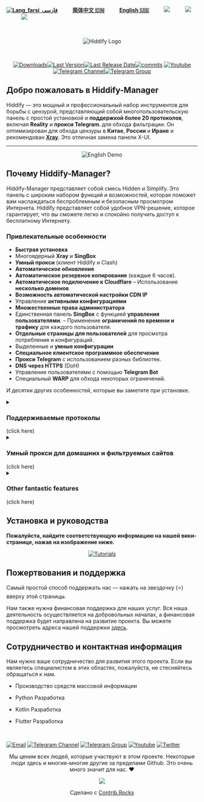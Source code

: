 <base target="_blank">

<div dir="ltr">



[**![Lang_farsi](https://user-images.githubusercontent.com/125398461/234186932-52f1fa82-52c6-417f-8b37-08fe9250a55f.png) &nbsp;فارسی**](README_fa.md)&nbsp;&nbsp;&nbsp;&nbsp;&nbsp;&nbsp;&nbsp;&nbsp;&nbsp;&nbsp;[**简体中文 🇨🇳**](README_cn.md)&nbsp;&nbsp;&nbsp;&nbsp;&nbsp;&nbsp;&nbsp;&nbsp;&nbsp;&nbsp;[**English 🇺🇸**](README.md)&nbsp;&nbsp;&nbsp;&nbsp;&nbsp;&nbsp;&nbsp;&nbsp;&nbsp;&nbsp;[![](https://img.shields.io/badge/%20Wiki-Page-808080?style=flat-square)](https://github.com/hiddify/hiddify-manager/wiki)&nbsp;&nbsp;&nbsp;&nbsp;&nbsp;&nbsp;&nbsp;&nbsp;&nbsp;&nbsp;[![](https://img.shields.io/badge/FAQ-Here-512DA8?style=flat-square&logo=Favro)](https://github.com/hiddify/hiddify-manager/discussions/categories/q-a-%D8%B3%D9%88%D8%A7%D9%84%D8%A7%D8%AA-%D8%B1%D8%A7%DB%8C%D8%AC)&nbsp;&nbsp;&nbsp;&nbsp;&nbsp;&nbsp;&nbsp;&nbsp;&nbsp;&nbsp;[![](https://img.shields.io/badge/Report-Bugs-F67909?style=flat-square&logo=Open-Bug-Bounty)](https://github.com/hiddify/hiddify-manager/issues)&nbsp;&nbsp;&nbsp;&nbsp;&nbsp;&nbsp;&nbsp;&nbsp;&nbsp;&nbsp;
</div>
<br>
<div align=center markdown="1">

![Hiddify Logo](https://user-images.githubusercontent.com/125398461/227777845-a4d0f86b-faa2-4f2b-a410-4aa5f68bfe19.png)

</div>
<br>
<div align=center>



 [![Downloads](https://static.pepy.tech/badge/hiddifypanel?style=flat-square)](https://github.com/hiddify/hiddify-manager/releases)[![Last Version](https://img.shields.io/github/release/hiddify/hiddify-manager/all.svg?style=flat-square)](https://github.com/hiddify/hiddify-manager/)[![Last Release Date](https://img.shields.io/github/release-date/hiddify/hiddify-manager.svg?style=flat-square)](https://github.com/hiddify/hiddify-manager/)[![commits](https://img.shields.io/github/commit-activity/m/hiddify/hiddify-manager?style=flat-square)](https://github.com/hiddify/hiddify-manager/) [![Youtube](https://img.shields.io/youtube/channel/views/UCxrmeMvVryNfB4XL35lXQNg?label=Youtube&style=flat-square&logo=youtube)](https://www.youtube.com/@hiddify)[![Telegram Channel](https://img.shields.io/endpoint?label=Channel&style=flat-square&url=https%3A%2F%2Ftg.sumanjay.workers.dev%2Fhiddify&color=blue)](https://telegram.dog/hiddify)[![Telegram Group](https://img.shields.io/endpoint?color=neon&label=Support%20Group&style=flat-square&url=https%3A%2F%2Ftg.sumanjay.workers.dev%2Fhiddify_board)](https://telegram.dog/hiddify_board/5)

 </div>

<div dir="ltr" markdown="1">

## Добро пожаловать в Hiddify-Мanager
Hiddify — это мощный и профессиональный набор инструментов для борьбы с цензурой, представляющий собой многопользовательскую панель с простой установкой и <b>поддержкой более 20 протоколов</b>, включая <b>Reality</b> и <b>прокси Telegram. </b> для обхода фильтрации. Он оптимизирован для обхода цензуры в <b>Китае</b>, <b>России</b> и <b>Иране</b> и рекомендован <a href="https://github.com/XTLS/ Xray-core#installation" target="_blank"><b>Xray</b></a>. Это отличная замена панели X-UI.
 
***

<div align=center>
<img alt="English Demo" src="https://user-images.githubusercontent.com/125398461/234265624-36ee0a18-d4e8-4803-a9ad-331a7c5998e3.png">

</div>





## Почему Hiddify-Manager?
Hiddify-Manager представляет собой смесь Hidden и Simplify. Это панель с широким набором функций и возможностей, которая поможет вам наслаждаться беспроблемным и безопасным просмотром Интернета. Hiddify представляет собой удобное VPN-решение, которое гарантирует, что вы сможете легко и спокойно получить доступ к бесплатному Интернету.

### Привлекательные особенности
- **Быстрая установка**
- Многоядерный **Xray** и **SingBox**
- **Умный прокси** (клиент Hiddify и Clash)
- **Автоматическое обновление**
- **Автоматическое резервное копирование** (каждые 6 часов).
- **Автоматическое подключение к Cloudflare**
– Использование **несколько доменов**
- **Возможность автоматической настройки CDN IP**
- Управление **активными конфигурациями**
- **Множественные права администратора**
- Единственная панель **SingBox** с функцией **управления пользователями**.
– Применение **ограничений по времени и трафику** для каждого пользователя.
- **Отдельные страницы для пользователей** для просмотра потребления и конфигураций.
- Выделенные и **умные конфигурации**
- **Специальное клиентское программное обеспечение**
- **Прокси Telegram** с использованием разных библиотек.
- **DNS через HTTPS** (DoH)
- Управление пользователями с помощью **Telegram Bot**
- Специальный **WARP** для обхода некоторых ограничений.

И десятки других особенностей, которые вы заметите при установке.

<details markdown="1"> <summary><h3>Поддерживаемые протоколы</h3> (click here)</summary> 

| Поддерживаемые конфигурации | Поддерживаемые конфигурации | Поддерживаемые конфигурации |
| - | - | - |
| **Прямой** | **CDN** | **Domain Fronting** |
|Trojan:<br>- TLS WS<br>- TLS TCP<br>- TLS gRPC<br>- TLS H2 WS<br>- TLS H2 TCP<br>- TLS H2 gRPC<br> |  Trojan:<br>- TLS WS<br>- TLS gRPC<br>- TLS H2 WS<br>- TLS H2 gRPC<br><br><br>| Trojan:<br>- TLS WS Fake<br><br><br><br><br><br> |
| Vless:<br>- TLS WS<br>- HTTP WS<br>- TLS XTLS<br>- TLS gRPC<br>- TLS H2 TLS<br>- TLS H2 WS<br>- TLS H2 gRPC<br>- Reality XTLS<br>- Reality gRPC | Vless:<br>- TLS WS<br>- TLS gRPC<br>- HTTP WS<br>- TLS H2 WS<br>- TLS H2 gRPC<br><br><br><br><br>| Vless:<br>- TLS WS Fake<br>- HTTP WS Fake<br><br><br><br><br><br><br><br> |
| Vmess:<br>- TLS WS<br>- TLS TCP<br>- HTTP WS<br>- HTTP TCP<br>- TLS gRPC<br>- TLS H2 WS<br>- TLS H2 TCP<br> | Vmess:<br>- TLS WS<br>- TLS gRPC<br>- HTTP WS<br>- TLS H2 WS<br>- TLS H2 gRPC<br><br><br> | Vmess:<br>- TLS WS Fake<br>- HTTP WS Fake<br><br><br><br><br><br> |
| V2ray:<br>- TLS WS<br>- HTTP WS<br>- TLS H2 |  V2ray:<br>- TLS WS<br>- HTTP WS<br>- TLS H2 | |
| Shadowsocks:<br>- TLS Shadowtls<br>- HTTP Shadowtls<br>- TLS H2 Shadowtls<br>- TLS H3 Shadowtls | | |

</details>

<details markdown="1"> <summary><h3>Умный прокси для домашних и фильтруемых сайтов</h3> (click here)</summary>
 
Вы можете подключиться к Интернету в трех режимах, используя клиент Hiddify(Clash) и панель Hiddify.
1. Этот метод обходит фильтруемые веб-сайты только через прокси.
2. Этот метод обходит все веб-сайты, кроме отечественных веб-сайтов, расположенных в Китае, России и Иране. Таким образом, отечественные сайты можно будет открывать без прокси (рекомендуется).
3. Этот метод обходит все сайты.

В то же время предлагаемое решение устойчиво к обнаружению объектами интернет-фильтрации и предотвращает обычные атаки на сервер, т.е. вероятность обнаружения минимальна, однако не забудьте отключить другие порты, кроме 22, 80 и 443.

</details>

<details markdown="1"><summary><h3>Other fantastic features</h3> (click here)</summary>


<details  markdown="1"> <summary>Supported operating systems</summary>
Hiddify has been tested on Ubuntu 20.04 and 22.04. Ubuntu arm64 or amd64
</details>



<details  markdown="1"> <summary>Speed test</summary>

In this way, you can check the speed of the server with and without anti-filter.

![speed_test](https://user-images.githubusercontent.com/114227601/210183115-4e1f4186-421e-4316-8082-3ce53275adc7.png)

</details>

 

<details markdown="1"> <summary>DNS через HTTPS (поддержка CDN)</summary>
 
Чтобы использовать DNS через HTTPS, просто используйте следующий DNS в браузере. 
 
 `https://yourdomain.com/yoursecret/dns/dns-query{?dns}`
 
</details>

<details markdown="1"> <summary>Redirector (CDN support)</summary> 
Если вы хотите поделиться прокси-сервером Telegram или прокси-сервером Shadowsocks с другими программами, можно выполнить перенаправление с поддержкой CDN. Например, если вы укажете конфигурацию Shadowsocks вместо «fullURL», нажатие на эту ссылку откроет приложение Shadowsocks и активирует на нем прокси. Например:
 `https://yourdomain.com/yoursecret/redirect/fullURL` 

 Замените "fullURL" конфигурацией Shadowsocks.

 
 `https://yourdomain.com/yoursecret/redirect/ss://secret/` 
 
</details>

</details>
</details>

## Установка и руководства
**Пожалуйста, найдите соответствующую информацию на нашей вики-странице, нажав на изображение ниже.**

<div align="center" width="40%">
 
 [![Tutorials](https://github.com/hiddify/hiddify-manager/blob/main/docs/Turorials_en.webp)](https://github.com/hiddify/hiddify-manager/wiki)

</div>

## Пожертвования и поддержка
Самый простой способ поддержать нас — нажать на звездочку (⭐) вверху этой страницы.

Нам также нужна финансовая поддержка для наших услуг. Вся наша деятельность осуществляется на добровольных началах, а финансовая поддержка будет направлена на развитие проекта. Вы можете просмотреть адреса нашей поддержки [здесь](https://github.com/hiddify/hiddify-manager/wiki/support).


## Сотрудничество и контактная информация
Нам нужно ваше сотрудничество для развития этого проекта. Если вы являетесь специалистом в этих областях, пожалуйста, не стесняйтесь обращаться к нам.

- Производство средств массовой информации
- Python Разработка
- Kotlin Разработка
- Flutter Разработка

  <div align=center>

<br>

[![Email](https://img.shields.io/badge/Gmail-contribute@hiddify.com-green?style=flat-square&logo=gmail)](mailto:contribute@hiddify.com)
[![Telegram Channel](https://img.shields.io/endpoint?label=Channel&style=flat-square&url=https%3A%2F%2Ftg.sumanjay.workers.dev%2Fhiddify&color=blue)](https://telegram.dog/hiddify)
[![Telegram Group](https://img.shields.io/endpoint?color=neon&label=Support%20Group&style=flat-square&url=https%3A%2F%2Ftg.sumanjay.workers.dev%2Fhiddify_board)](https://telegram.dog/hiddify_board)
[![Youtube](https://img.shields.io/youtube/channel/views/UCxrmeMvVryNfB4XL35lXQNg?label=Youtube&style=flat-square&logo=youtube)](https://www.youtube.com/@hiddify)
[![Twitter](https://img.shields.io/twitter/follow/hiddify_com?color=%231DA1F2&logo=twitter&logoColor=1DA1F2&style=flat-square)](https://twitter.com/intent/follow?screen_name=hiddify_com)

</div>

<p align=center>Мы ценим всех людей, которые участвуют в этом проекте. Некоторые люди здесь и многие-многие другие за пределами Github. Это очень много значит для нас. ♥</p>

<p align=center> 
<a href="https://github.com/hiddify/hiddify-manager/graphs/contributors">
  <img src="https://contrib.rocks/image?repo=hiddify/hiddify-manager" />
</a>
</p>
<p align=center>
 Сделано с <a rel="" target="_blank" href="https://contrib.rocks">Contrib.Rocks</a> 
</p>
